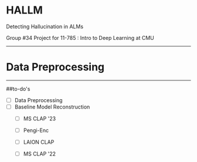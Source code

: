 # HALLM
Detecting Hallucination in ALMs

Group #34 Project for 11-785 : Intro to Deep Learning at CMU

--------

# Data Preprocessing

--------

##to-do's
- [ ] Data Preprocessing
- [ ] Baseline Model Reconstruction
  - [ ] MS CLAP '23
  - [ ] Pengi-Enc
  - [ ] LAION CLAP
  - [ ] MS CLAP '22


